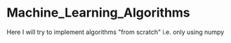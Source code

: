 # Machine_Learning_Algorithms
Here I will try to implement algorithms "from scratch" i.e. only using numpy
